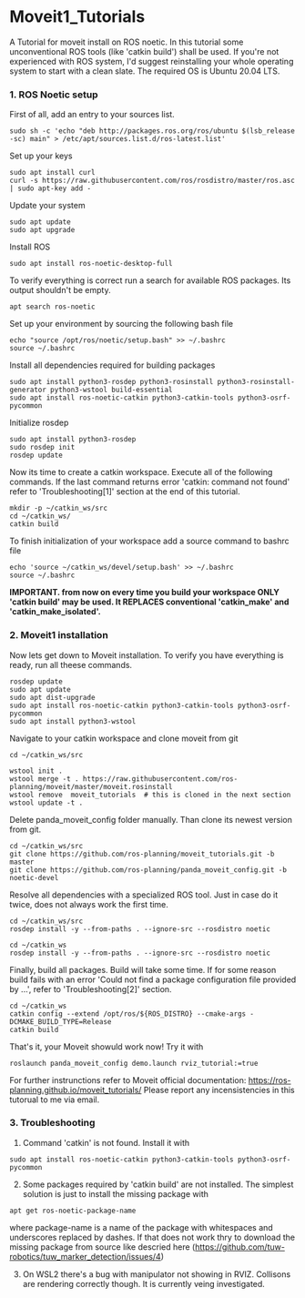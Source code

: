 # Moveit1_Tutorials
A Tutorial for moveit install on ROS noetic. 
In this tutorial some unconventional ROS tools (like 'catkin build') shall be used. If you're not experienced with ROS system, I'd suggest reinstalling your whole operating system to start with a clean slate. The required OS is Ubuntu 20.04 LTS.
### 1. ROS Noetic setup
First of all, add an entry to your sources list.

```
sudo sh -c 'echo "deb http://packages.ros.org/ros/ubuntu $(lsb_release -sc) main" > /etc/apt/sources.list.d/ros-latest.list'
```

Set up your keys

```
sudo apt install curl
curl -s https://raw.githubusercontent.com/ros/rosdistro/master/ros.asc | sudo apt-key add -
```

Update your system

```
sudo apt update
sudo apt upgrade
```

Install ROS

```
sudo apt install ros-noetic-desktop-full
```

To verify everything is correct run a search for available ROS packages. Its output shouldn't be empty.

```
apt search ros-noetic
```

Set up your environment by sourcing the following bash file

```
echo "source /opt/ros/noetic/setup.bash" >> ~/.bashrc
source ~/.bashrc
```

Install all dependencies required for building packages

```
sudo apt install python3-rosdep python3-rosinstall python3-rosinstall-generator python3-wstool build-essential
sudo apt install ros-noetic-catkin python3-catkin-tools python3-osrf-pycommon
```

Initialize rosdep

```
sudo apt install python3-rosdep
sudo rosdep init
rosdep update
```

Now its time to create a catkin workspace. Execute all of the following commands. If the last command returns error 'catkin: command not found' refer to 'Troubleshooting[1]' section at the end of this tutorial.

```
mkdir -p ~/catkin_ws/src
cd ~/catkin_ws/
catkin build
```

To finish initialization of your workspace add a source command to bashrc file 

```
echo 'source ~/catkin_ws/devel/setup.bash' >> ~/.bashrc
source ~/.bashrc
```

**IMPORTANT. from now on every time you build your workspace ONLY 'catkin build' may be used. It REPLACES conventional 'catkin_make' and 'catkin_make_isolated'.**

### 2. Moveit1 installation

Now lets get down to Moveit installation. To verify you have everything is ready, run all theese commands. 

```
rosdep update
sudo apt update
sudo apt dist-upgrade
sudo apt install ros-noetic-catkin python3-catkin-tools python3-osrf-pycommon
sudo apt install python3-wstool
```

Navigate to your catkin workspace and clone moveit from git

```
cd ~/catkin_ws/src

wstool init .
wstool merge -t . https://raw.githubusercontent.com/ros-planning/moveit/master/moveit.rosinstall
wstool remove  moveit_tutorials  # this is cloned in the next section
wstool update -t .
```

Delete panda_moveit_config folder manually. Than clone its newest version from git.

```
cd ~/catkin_ws/src
git clone https://github.com/ros-planning/moveit_tutorials.git -b master
git clone https://github.com/ros-planning/panda_moveit_config.git -b noetic-devel
```

Resolve all dependencies with a specialized ROS tool. Just in case do it twice, does not always work the first time.

```
cd ~/catkin_ws/src
rosdep install -y --from-paths . --ignore-src --rosdistro noetic

cd ~/catkin_ws
rosdep install -y --from-paths . --ignore-src --rosdistro noetic
```

Finally, build all packages. Build will take some time. If for some reason build fails with an error 'Could not find a package configuration file provided by ...', refer to 'Troubleshooting[2]' section.

```
cd ~/catkin_ws
catkin config --extend /opt/ros/${ROS_DISTRO} --cmake-args -DCMAKE_BUILD_TYPE=Release
catkin build
```

That's it, your Moveit showuld work now! Try it with

```
roslaunch panda_moveit_config demo.launch rviz_tutorial:=true
```

For further instrunctions refer to Moveit official documentation: https://ros-planning.github.io/moveit_tutorials/
Please report any incensistencies in this tutorual to me via email.

### 3. Troubleshooting
1. Command 'catkin' is not found. Install it with

```
sudo apt install ros-noetic-catkin python3-catkin-tools python3-osrf-pycommon
```

2. Some packages required by 'catkin build' are not installed. The simplest solution is just to install the missing package  with 

```
apt get ros-noetic-package-name
```
where package-name is a name of the package with whitespaces and underscores replaced by dashes. If that does not work thry to download the missing package from source like descried here (https://github.com/tuw-robotics/tuw_marker_detection/issues/4)

3. On WSL2 there's a bug with manipulator not showing in RVIZ. Collisons are rendering correctly though. It is currently veing investigated.


